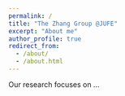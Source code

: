 ```yaml
---
permalink: /
title: "The Zhang Group @JUFE"
excerpt: "About me"
author_profile: true
redirect_from: 
  - /about/
  - /about.html
---
```


Our research focuses on ...

